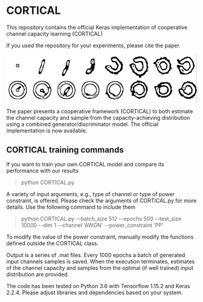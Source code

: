 # CORTICAL
This repository contains the official Keras implementation of cooperative channel capacity learning (CORTICAL)

If you used the repository for your experiments, please cite the paper.

<img src="https://github.com/nuletizia/CORTICAL/blob/main/cortical_teaser.png" width=800>

The paper presents a cooperative framework (CORTICAL) to both estimate the channel capacity and sample from the capacity-achieving distribution using a combined generator/discriminator model. The official implementation is now available.

<h2> CORTICAL training commands</h2>

If you want to train your own CORTICAL model and compare its performance with our results

> python CORTICAL.py 

A variety of input arguments, e.g., type of channel or type of power constraint, is offered. Please check the arguments of CORTICAL.py for more details. Use the following command to include them

> python CORTICAL.py --batch_size 512 --epochs 500 --test_size 10000 --dim 1 --channel 'AWGN' --power_constraint 'PP'

To modify the value of the power constraint, manually modify the functions defined outside the CORTICAL class.

Output is a series of .mat files. Every 1000 epochs a batch of generated input channels samples is saved. When the execution terminates, estimates of the channel capacity and samples from the optimal (if well trained) input distribution are provided. 

The code has been tested on Python 3.6 with Tensorflow 1.15.2 and Keras 2.2.4. Please adjust libraries and dependencies based on your system.
